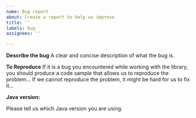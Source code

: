 ```yaml
---
name: Bug report
about: Create a report to help us improve
title: ''
labels: bug
assignees: ''

---
```


**Describe the bug**
A clear and concise description of what the bug is.

**To Reproduce**
If it is a bug you encountered while working with the library, you should produce a code sample that allows us to reproduce the problem... If we cannot reproduce the problem, it might be hard for us to fix it...

**Java version:**

Please tell us which Java version you are using.
